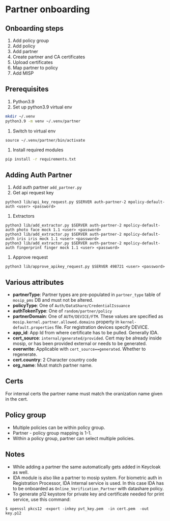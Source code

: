 # Partner onboarding
## Onboarding steps
1. Add policy group
1. Add policy 
1. Add partner
1. Create partner and CA certificates
1. Upload certificates
1. Map partner to policy
1. Add MISP

## Prerequisites
1. Python3.9
1. Set up python3.9 virtual env
```sh
mkdir ~/.venv
python3.9 -m venv ~/.venv/partner
```
1. Switch to virtual env 
```
source ~/.venv/partner/bin/activate
```
1. Install required modules
```sh
pip install -r requirements.txt
```

## Adding Auth Partner 
1. Add auth partner `add_partner.py`
1. Get api request key
```
python3 lib/api_key_request.py $SERVER auth-partner-2 mpolicy-default-auth <user> <password>
```
1. Extractors
```
python3 lib/add_extractor.py $SERVER auth-partner-2 mpolicy-default-auth photo face mock 1.1 <user> <password>
python3 lib/add_extractor.py $SERVER auth-partner-2 mpolicy-default-auth iris iris mock 1.1 <user> <password>
python3 lib/add_extractor.py $SERVER auth-partner-2 mpolicy-default-auth fingerprint finger mock 1.1 <user> <password>
```
1. Approve request
```
python3 lib/approve_apikey_request.py $SERVER 498721 <user> <password>

```
## Various attributes
* **partnerType**: Partner types are pre-populated in `partner_type` table of `mosip_pms` DB and must not be altered.
* **policyType**:  One of `Auth/DataShare/CredentialIssuance` 
* **authTokenType**: One of `random/partner/policy`
* **partnerDomain**: One of `AUTH/DEVICE/FTM`.  These values are specified as `mosip.kernel.partner.allowed.domains` property in `kernel-default.properties` file.  For registration devices specify DEVICE.
* **app_id**: App Id from where certificate has to be pulled. Generally IDA.
* **cert_source**: `internal/generated/provided`. Cert may be already inside mosip, or has been provided external or needs to be generated.
* **overwrite**: Applicable with `cert_source==generated`. Whether to regenerate.
* **cert.country**: 2 Character country code
* **org_name**: Must match partner name.

## Certs
For internal certs the partner name must match the oranization name given in the cert.

## Policy group
* Multiple policies can be within policy group.
* Partner - policy group mapping is 1-1. 
* Within a policy group, partner can select multiple policies.

## Notes
* While adding a partner the same automatically gets added in Keycloak as well.
* IDA module is also like a partner to mosip system.  For biometric auth in Registration Processor, IDA Internal service is used.  In this case IDA has to be onboarded as `Online_Verification_Partner` with datashare policy.
* To generate p12 keystore for private key and certificate needed for print service, use this command:
```
$ openssl pkcs12 -export -inkey pvt_key.pem  -in cert.pem  -out key.p12
```
